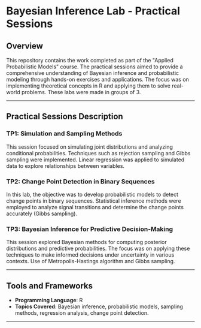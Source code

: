 # Bayesian Inference Lab - Practical Sessions

## Overview
This repository contains the work completed as part of the "Applied Probabilistic Models" course. The practical sessions aimed to provide a comprehensive understanding of Bayesian inference and probabilistic modeling through hands-on exercises and applications. The focus was on implementing theoretical concepts in R and applying them to solve real-world problems. These labs were made in groups of 3.

---

## Practical Sessions Description

### **TP1: Simulation and Sampling Methods**
This session focused on simulating joint distributions and analyzing conditional probabilities. Techniques such as rejection sampling and Gibbs sampling were implemented. Linear regression was applied to simulated data to explore relationships between variables.

### **TP2: Change Point Detection in Binary Sequences**
In this lab, the objective was to develop probabilistic models to detect change points in binary sequences. Statistical inference methods were employed to analyze signal transitions and determine the change points accurately (Gibbs sampling).

### **TP3: Bayesian Inference for Predictive Decision-Making**
This session explored Bayesian methods for computing posterior distributions and predictive probabilities. The focus was on applying these techniques to make informed decisions under uncertainty in various contexts. Use of Metropolis-Hastings algorithm and Gibbs sampling.

---

## Tools and Frameworks
- **Programming Language**: R
- **Topics Covered**: Bayesian inference, probabilistic models, sampling methods, regression analysis, change point detection.
---
